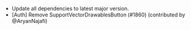 - Update all dependencies to latest major version.
- [Auth] Remove SupportVectorDrawablesButton (#1860) (contributed by @AryanNajafi)
